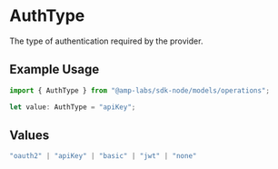 # AuthType

The type of authentication required by the provider.

## Example Usage

```typescript
import { AuthType } from "@amp-labs/sdk-node/models/operations";

let value: AuthType = "apiKey";
```

## Values

```typescript
"oauth2" | "apiKey" | "basic" | "jwt" | "none"
```